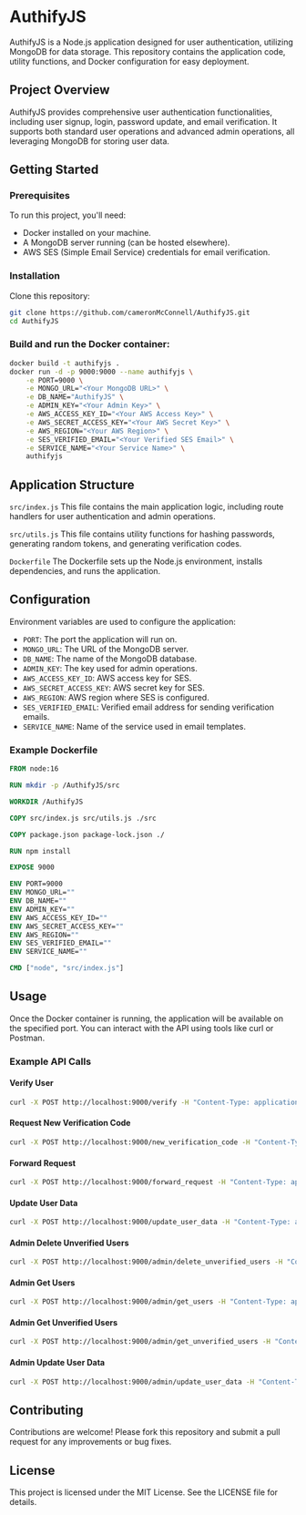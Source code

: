 # AuthifyJS
AuthifyJS is a Node.js application designed for user authentication, utilizing MongoDB for data storage. This repository contains the application code, utility functions, and Docker configuration for easy deployment.

## Project Overview
AuthifyJS provides comprehensive user authentication functionalities, including user signup, login, password update, and email verification. It supports both standard user operations and advanced admin operations, all leveraging MongoDB for storing user data.

## Getting Started

### Prerequisites
To run this project, you'll need:

* Docker installed on your machine.
* A MongoDB server running (can be hosted elsewhere).
* AWS SES (Simple Email Service) credentials for email verification.

### Installation
Clone this repository:

```sh
git clone https://github.com/cameronMcConnell/AuthifyJS.git
cd AuthifyJS
```

### Build and run the Docker container:

```sh
docker build -t authifyjs .
docker run -d -p 9000:9000 --name authifyjs \
    -e PORT=9000 \
    -e MONGO_URL="<Your MongoDB URL>" \
    -e DB_NAME="AuthifyJS" \
    -e ADMIN_KEY="<Your Admin Key>" \
    -e AWS_ACCESS_KEY_ID="<Your AWS Access Key>" \
    -e AWS_SECRET_ACCESS_KEY="<Your AWS Secret Key>" \
    -e AWS_REGION="<Your AWS Region>" \
    -e SES_VERIFIED_EMAIL="<Your Verified SES Email>" \
    -e SERVICE_NAME="<Your Service Name>" \
    authifyjs
```

## Application Structure
`src/index.js`
This file contains the main application logic, including route handlers for user authentication and admin operations.

`src/utils.js`
This file contains utility functions for hashing passwords, generating random tokens, and generating verification codes.

`Dockerfile`
The Dockerfile sets up the Node.js environment, installs dependencies, and runs the application.

## Configuration
Environment variables are used to configure the application:

* `PORT`: The port the application will run on.
* `MONGO_URL`: The URL of the MongoDB server.
* `DB_NAME`: The name of the MongoDB database.
* `ADMIN_KEY`: The key used for admin operations.
* `AWS_ACCESS_KEY_ID`: AWS access key for SES.
* `AWS_SECRET_ACCESS_KEY`: AWS secret key for SES.
* `AWS_REGION`: AWS region where SES is configured.
* `SES_VERIFIED_EMAIL`: Verified email address for sending verification emails.
* `SERVICE_NAME`: Name of the service used in email templates.

### Example Dockerfile
```dockerfile
FROM node:16

RUN mkdir -p /AuthifyJS/src

WORKDIR /AuthifyJS

COPY src/index.js src/utils.js ./src

COPY package.json package-lock.json ./

RUN npm install

EXPOSE 9000

ENV PORT=9000
ENV MONGO_URL=""
ENV DB_NAME=""
ENV ADMIN_KEY=""
ENV AWS_ACCESS_KEY_ID=""
ENV AWS_SECRET_ACCESS_KEY=""
ENV AWS_REGION=""
ENV SES_VERIFIED_EMAIL=""
ENV SERVICE_NAME=""

CMD ["node", "src/index.js"]
```

## Usage
Once the Docker container is running, the application will be available on the specified port. You can interact with the API using tools like curl or Postman.

### Example API Calls

#### Verify User
```bash
curl -X POST http://localhost:9000/verify -H "Content-Type: application/json" -d '{"username":"testuser","password":"password","verificationCode":"<verification-code>"}'
```

#### Request New Verification Code
```bash
curl -X POST http://localhost:9000/new_verification_code -H "Content-Type: application/json" -d '{"username":"testuser","password":"password","email":"testuser@example.com"}'
```

#### Forward Request
```bash
curl -X POST http://localhost:9000/forward_request -H "Content-Type: application/json" -d '{"token":"<user-token>","url":"http://example.com","method":"GET","data":{}}'
```

#### Update User Data
```bash
curl -X POST http://localhost:9000/update_user_data -H "Content-Type: application/json" -d '{"token":"<user-token>","data":{"key":"value"}}'
```

#### Admin Delete Unverified Users
```bash
curl -X POST http://localhost:9000/admin/delete_unverified_users -H "Content-Type: application/json" -d '{"adminKey":"<admin-key>","usernames":["testuser"]}'
```

#### Admin Get Users
```bash
curl -X POST http://localhost:9000/admin/get_users -H "Content-Type: application/json" -d '{"adminKey":"<admin-key>"}'
```

#### Admin Get Unverified Users
```bash
curl -X POST http://localhost:9000/admin/get_unverified_users -H "Content-Type: application/json" -d '{"adminKey":"<admin-key>"}'
```

#### Admin Update User Data
```bash
curl -X POST http://localhost:9000/admin/update_user_data -H "Content-Type: application/json" -d '{"adminKey":"<admin-key>","username":"testuser","data":{"key":"value"}}'
```

## Contributing
Contributions are welcome! Please fork this repository and submit a pull request for any improvements or bug fixes.

## License
This project is licensed under the MIT License. See the LICENSE file for details.